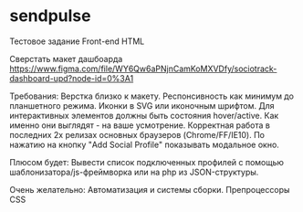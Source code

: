 # sendpulse
Тестовое задание Front-end HTML
 
Сверстать макет дашбоарда https://www.figma.com/file/WY6Qw6aPNjnCamKoMXVDfy/sociotrack-dashboard-upd?node-id=0%3A1
 
Требования:
Верстка близко к макету.
Респонсивность как минимум до планшетного режима.
Иконки в SVG или иконочным шрифтом.
Для интерактивных элементов должны быть состояния hover/active. Как именно они выглядят - на ваше усмотрение.
Корректная работа в последних 2х релизах основных браузеров (Chrome/FF/IE10).
По нажатию на кнопку "Add Social Profile" показывать модальное окно.
 
Плюсом будет:
Вывести список подключенных профилей с помощью шаблонизатора/js-фреймворка или на php из JSON-структуры.
 
Очень желательно:
Автоматизация и системы сборки.
Препроцессоры CSS
